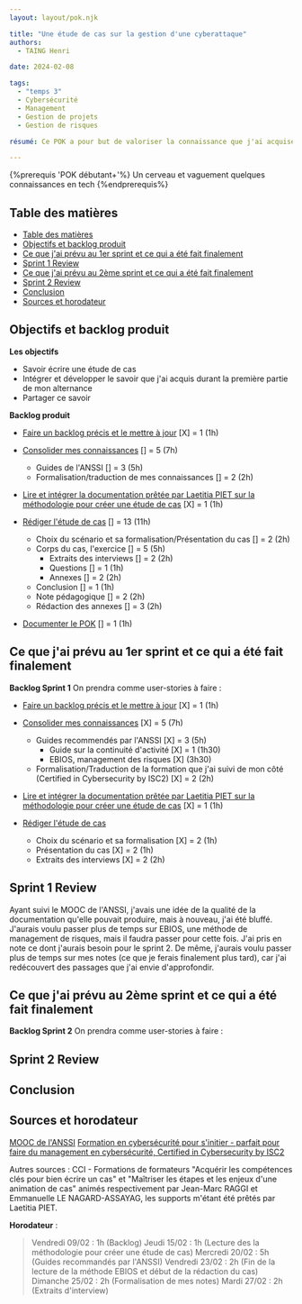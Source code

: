 ```yaml
---
layout: layout/pok.njk

title: "Une étude de cas sur la gestion d'une cyberattaque"
authors:
  - TAING Henri

date: 2024-02-08

tags:
  - "temps 3"
  - Cybersécurité
  - Management
  - Gestion de projets
  - Gestion de risques

résumé: Ce POK a pour but de valoriser la connaissance que j'ai acquise au cours de mon alternance qui porte sur la gestion des cyberattaques. 

---
```


{%prerequis 'POK débutant+'%}
Un cerveau et vaguement quelques connaissances en tech
{%endprerequis%}

## Table des matières

- [Table des matières](#table-des-matières)
- [Objectifs et backlog produit ](#objectifs-et-backlog-produit-)
- [Ce que j'ai prévu au 1er sprint et ce qui a été fait finalement ](#ce-que-jai-prévu-au-1er-sprint-et-ce-qui-a-été-fait-finalement-)
- [Sprint 1 Review ](#sprint-1-review-)
- [Ce que j'ai prévu au 2ème sprint et ce qui a été fait finalement ](#ce-que-jai-prévu-au-2ème-sprint-et-ce-qui-a-été-fait-finalement-)
- [Sprint 2 Review ](#sprint-2-review-)
- [Conclusion ](#conclusion-)
- [Sources et horodateur ](#sources-et-horodateur-)

## Objectifs et backlog produit <a id="section-1"></a>

**Les objectifs**

- Savoir écrire une étude de cas
- Intégrer et développer le savoir que j'ai acquis durant la première partie de mon alternance
- Partager ce savoir 

**Backlog produit**

- <u>Faire un backlog précis et le mettre à jour</u> [X] = 1 (1h)

- <u>Consolider mes connaissances</u> [] = 5 (7h)
  - Guides de l'ANSSI [] = 3 (5h)
  - Formalisation/traduction de mes connaissances [] = 2 (2h)

- <u>Lire et intégrer la documentation prêtée par Laetitia PIET sur la méthodologie pour créer une étude de cas</u> [X] = 1 (1h)

- <u>Rédiger l'étude de cas</u> [] = 13 (11h)

  - Choix du scénario et sa formalisation/Présentation du cas [] = 2 (2h)
  - Corps du cas, l'exercice [] = 5 (5h)
    - Extraits des interviews [] = 2 (2h)
    - Questions [] = 1 (1h)
    - Annexes [] = 2 (2h)
  - Conclusion [] = 1 (1h)
  - Note pédagogique [] = 2 (2h) 
  - Rédaction des annexes [] = 3 (2h)

- <u>Documenter le POK</u> [] = 1 (1h)

## Ce que j'ai prévu au 1er sprint et ce qui a été fait finalement <a id="section-2"></a>

**Backlog Sprint 1**
On prendra comme user-stories à faire :

- <u>Faire un backlog précis et le mettre à jour</u> [X] = 1 (1h)
  
- <u>Consolider mes connaissances</u> [X] = 5 (7h) 
  - Guides recommendés par l'ANSSI [X] = 3 (5h)
    - Guide sur la continuité d'activité [X] = 1 (1h30)
    - EBIOS, management des risques [X] (3h30)
  - Formalisation/Traduction de la formation que j'ai suivi de mon côté (Certified in Cybersecurity by ISC2) [X] = 2 (2h)

- <u>Lire et intégrer la documentation prêtée par Laetitia PIET sur la méthodologie pour créer une étude de cas</u> [X] = 1 (1h)

- <u>Rédiger l'étude de cas</u>
  - Choix du scénario et sa formalisation [X] = 2 (1h)
  - Présentation du cas [X] = 2 (1h)
  + Extraits des interviews [X] = 2 (2h)

## Sprint 1 Review <a id="section-3"></a>
 
Ayant suivi le MOOC de l'ANSSI, j'avais une idée de la qualité de la documentation qu'elle pouvait produire, mais à nouveau, j'ai été bluffé. J'aurais voulu passer plus de temps sur EBIOS, une méthode de management de risques, mais il faudra passer pour cette fois. J'ai pris en note ce dont j'aurais besoin pour le sprint 2. De même, j'aurais voulu passer plus de temps sur mes notes (ce que je ferais finalement plus tard), car j'ai redécouvert des passages que j'ai envie d'approfondir. 

## Ce que j'ai prévu au 2ème sprint et ce qui a été fait finalement <a id="section-4"></a>

**Backlog Sprint 2**
On prendra comme user-stories à faire :

## Sprint 2 Review <a id="section-5"></a>


## Conclusion <a id="section-6"></a>


## Sources et horodateur <a id="section-7"></a>

[MOOC de l'ANSSI](https://secnumacademie.gouv.fr/) 
[Formation en cybersécurité pour s'initier - parfait pour faire du management en cybersécurité, Certified in Cybersecurity by ISC2](https://www.isc2.org/certifications/cc)

Autres sources : CCI - Formations de formateurs "Acquérir les compétences clés pour bien écrire un cas" et "Maîtriser les étapes et les enjeux d'une animation de cas" animés respectivement par Jean-Marc RAGGI et Emmanuelle LE NAGARD-ASSAYAG, les supports m'étant été prêtés par Laetitia PIET. 

**Horodateur** : 
> Vendredi 09/02 : 1h (Backlog)
> Jeudi 15/02 : 1h (Lecture des la méthodologie pour créer une étude de cas)
> Mercredi 20/02 : 5h (Guides recommandés par l'ANSSI)
> Vendredi 23/02 : 2h (Fin de la lecture de la méthode EBIOS et début de la rédaction du cas)
> Dimanche 25/02 : 2h (Formalisation de mes notes)
> Mardi 27/02 : 2h (Extraits d'interview) 

